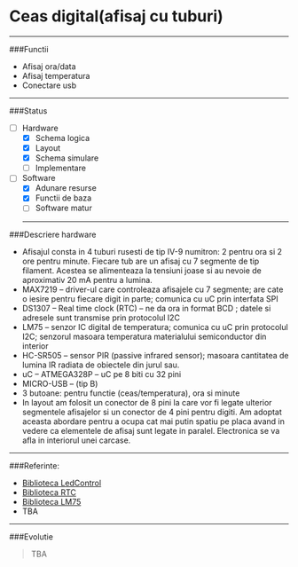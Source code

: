 # Ceas digital(afisaj cu tuburi)
----
###Functii
* Afisaj ora/data
* Afisaj temperatura
* Conectare usb

---
###Status
- [ ] Hardware
  - [x] Schema logica
  - [x] Layout
  - [x] Schema simulare
  - [ ] Implementare
- [ ] Software
  - [x] Adunare resurse
  - [x] Functii de baza
  - [ ] Software matur
  
  ---
###Descriere hardware

-  Afisajul consta in 4 tuburi rusesti de tip IV-9 numitron: 2 pentru ora si 2 ore pentru minute. Fiecare tub are un afisaj cu 7 segmente de tip filament. Acestea se alimenteaza la tensiuni joase si au nevoie de aproximativ 20 mA pentru a lumina. 
- MAX7219 – driver-ul care controleaza afisajele cu 7 segmente; are cate o iesire pentru fiecare digit in parte; comunica cu uC prin interfata SPI
- DS1307 – Real time clock (RTC) – ne da ora in format BCD ; datele si adresele sunt transmise prin protocolul I2C
- LM75 – senzor IC  digital de temperatura; comunica cu uC prin protocolul I2C; senzorul masoara temperatura materialului semiconductor din interior
- HC-SR505 – sensor PIR (passive infrared sensor); masoara cantitatea de lumina IR radiata de obiectele din jurul sau. 
- uC – ATMEGA328P – uC pe 8 biti cu 32 pini
- MICRO-USB – (tip B) 
- 3 butoane: pentru functie (ceas/temperatura), ora si minute
- In layout am folosit un conector de 8 pini la care vor fi legate ulterior segmentele afisajelor si un conector de 4 pini pentru digiti. Am adoptat aceasta abordare pentru a ocupa cat mai putin spatiu pe placa avand in vedere ca elementele de afisaj sunt legate in paralel. Electronica se va afla in interiorul unei carcase.

----

###Referinte:
- [Biblioteca LedControl](http://playground.arduino.cc/Main/LedControl)
- [Biblioteca RTC](https://github.com/adafruit/RTClib)
- [Biblioteca LM75](https://github.com/thefekete/LM75)
- TBA

----

###Evolutie
 > TBA
